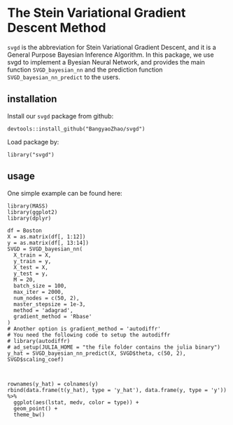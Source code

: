 # The Stein Variational Gradient Descent Method
`svgd` is the abbreviation for Stein Variational Gradient Descent, and it is a General Purpose Bayesian Inference Algorithm. In this package, we use svgd to implement a Byesian Neural Network, and provides the main function `SVGD_bayesian_nn` and the prediction function `SVGD_bayesian_nn_predict` to the users. 

## installation

Install our `svgd` package from github:
```
devtools::install_github("BangyaoZhao/svgd")
```

Load package by:
```
library("svgd")
```

## usage

One simple example can be found here:

```
library(MASS)
library(ggplot2)
library(dplyr)

df = Boston
X = as.matrix(df[, 1:12])
y = as.matrix(df[, 13:14])
SVGD = SVGD_bayesian_nn(
  X_train = X,
  y_train = y,
  X_test = X,
  y_test = y,
  M = 20,
  batch_size = 100,
  max_iter = 2000,
  num_nodes = c(50, 2),
  master_stepsize = 1e-3,
  method = 'adagrad',
  gradient_method = 'Rbase'
)
# Another option is gradient_method = 'autodiffr'
# You need the following code to setup the autodiffr
# library(autodiffr)
# ad_setup(JULIA_HOME = "the file folder contains the julia binary")
y_hat = SVGD_bayesian_nn_predict(X, SVGD$theta, c(50, 2), SVGD$scaling_coef)



rownames(y_hat) = colnames(y)
rbind(data.frame(t(y_hat), type = 'y_hat'), data.frame(y, type = 'y')) %>%
  ggplot(aes(lstat, medv, color = type)) +
  geom_point() +
  theme_bw()
```
